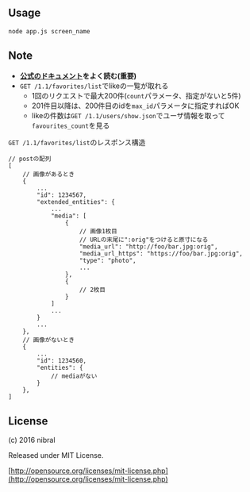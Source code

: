 Usage
----

`node app.js screen_name`

Note
----

* **[公式のドキュメント](https://dev.twitter.com/rest/public)をよく読む(重要)**
* `GET /1.1/favorites/list`でlikeの一覧が取れる
    + 1回のリクエストで最大200件(`count`パラメータ、指定がないと5件)
    + 201件目以降は、200件目のidを`max_id`パラメータに指定すればOK
    + likeの件数は`GET /1.1/users/show.json`でユーザ情報を取って`favourites_count`を見る

`GET /1.1/favorites/list`のレスポンス構造

    // postの配列
    [
        // 画像があるとき
        {
            ...
            "id": 1234567,
            "extended_entities": {
                ...
                "media": [
                    {
                        // 画像1枚目
                        // URLの末尾に":orig"をつけると原寸になる
                        "media_url": "http://foo/bar.jpg:orig",
                        "media_url_https": "https://foo/bar.jpg:orig",
                        "type": "photo",
                        ...
                    },
                    {
                        // 2枚目
                    }
                ]
                ...
            }
            ...
        },
        // 画像がないとき
        {
            ...
            "id": 1234560,
            "entities": {
                // mediaがない
            }
        },
    ]

License
----
(c) 2016 nibral
    
Released under MIT License.

[http://opensource.org/licenses/mit-license.php](http://opensource.org/licenses/mit-license.php)

